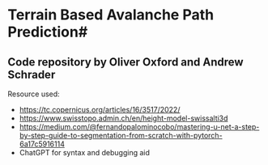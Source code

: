 # Terrain Based Avalanche Path Prediction#
## Code repository by Oliver Oxford and Andrew Schrader

Resource used: 
- https://tc.copernicus.org/articles/16/3517/2022/
- https://www.swisstopo.admin.ch/en/height-model-swissalti3d
- https://medium.com/@fernandopalominocobo/mastering-u-net-a-step-by-step-guide-to-segmentation-from-scratch-with-pytorch-6a17c5916114
- ChatGPT for syntax and debugging aid
